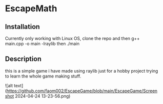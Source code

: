 # EscapeMath 

## Installation
Currently only working with Linux OS, clone the repo and then g++ main.cpp -o main -lraylib then ./main

## Description 
this is a simple game i have made using raylib just for a hobby project trying to learn the whole game making stuff.


![alt text](https://github.com/faom002/EscapeGame/blob/main/EscapeGame/Screenshot 2024-04-24 13-23-56.png)
